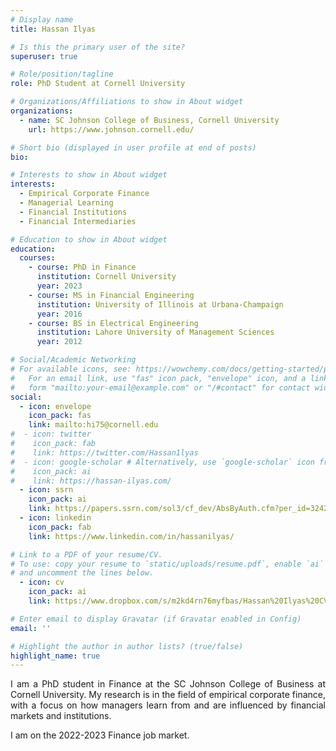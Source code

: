 ```yaml
---
# Display name
title: Hassan Ilyas

# Is this the primary user of the site?
superuser: true

# Role/position/tagline
role: PhD Student at Cornell University

# Organizations/Affiliations to show in About widget
organizations:
  - name: SC Johnson College of Business, Cornell University
    url: https://www.johnson.cornell.edu/

# Short bio (displayed in user profile at end of posts)
bio: 

# Interests to show in About widget
interests:
  - Empirical Corporate Finance
  - Managerial Learning
  - Financial Institutions 
  - Financial Intermediaries

# Education to show in About widget
education:
  courses:
    - course: PhD in Finance
      institution: Cornell University
      year: 2023
    - course: MS in Financial Engineering
      institution: University of Illinois at Urbana-Champaign
      year: 2016
    - course: BS in Electrical Engineering
      institution: Lahore University of Management Sciences
      year: 2012

# Social/Academic Networking
# For available icons, see: https://wowchemy.com/docs/getting-started/page-builder/#icons
#   For an email link, use "fas" icon pack, "envelope" icon, and a link in the
#   form "mailto:your-email@example.com" or "/#contact" for contact widget.
social:
  - icon: envelope
    icon_pack: fas
    link: mailto:hi75@cornell.edu
#  - icon: twitter
#    icon_pack: fab
#    link: https://twitter.com/Hassan1lyas
#  - icon: google-scholar # Alternatively, use `google-scholar` icon from `ai` icon pack
#    icon_pack: ai
#    link: https://hassan-ilyas.com/
  - icon: ssrn
    icon_pack: ai
    link: https://papers.ssrn.com/sol3/cf_dev/AbsByAuth.cfm?per_id=3242598
  - icon: linkedin
    icon_pack: fab
    link: https://www.linkedin.com/in/hassanilyas/

# Link to a PDF of your resume/CV.
# To use: copy your resume to `static/uploads/resume.pdf`, enable `ai` icons in `params.toml`,
# and uncomment the lines below.
  - icon: cv
    icon_pack: ai
    link: https://www.dropbox.com/s/m2kd4rn76myfbas/Hassan%20Ilyas%20CV.pdf?dl=0

# Enter email to display Gravatar (if Gravatar enabled in Config)
email: ''

# Highlight the author in author lists? (true/false)
highlight_name: true
---
```

<DIV align="justify"> 
  <p>
    I am a PhD student in Finance at the SC Johnson College of Business at Cornell University. My research is in the field of empirical corporate finance, with a focus on how managers learn from and are influenced by financial markets and institutions.
  </p>
I am on the 2022-2023 Finance job market.
<DIV>

<!-- {{< icon name="download" pack="fas" >}} Download my {{< staticref "uploads/Hassan_Ilyas_CV.pdf" "newtab" >}}resumé{{< /staticref >}}. -->

